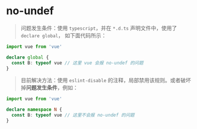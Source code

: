 # no-undef

> 问题发生条件：使用 `typescript`，并在 `*.d.ts` 声明文件中，使用了 `declare global`， 如下面代码所示：

```ts
import vue from 'vue'

declare global {
  const B: typeof vue // 这里 vue 会报 no-undef 的问题
}
```

> 目前解决方法：使用 `eslint-disable` 的注释，局部禁用该规则。或者破坏掉**问题发生条件**，例如：

```ts
import vue from 'vue'

declare namespace N {
  const B: typeof vue // 这里不会报 no-undef 的问题
}
```
